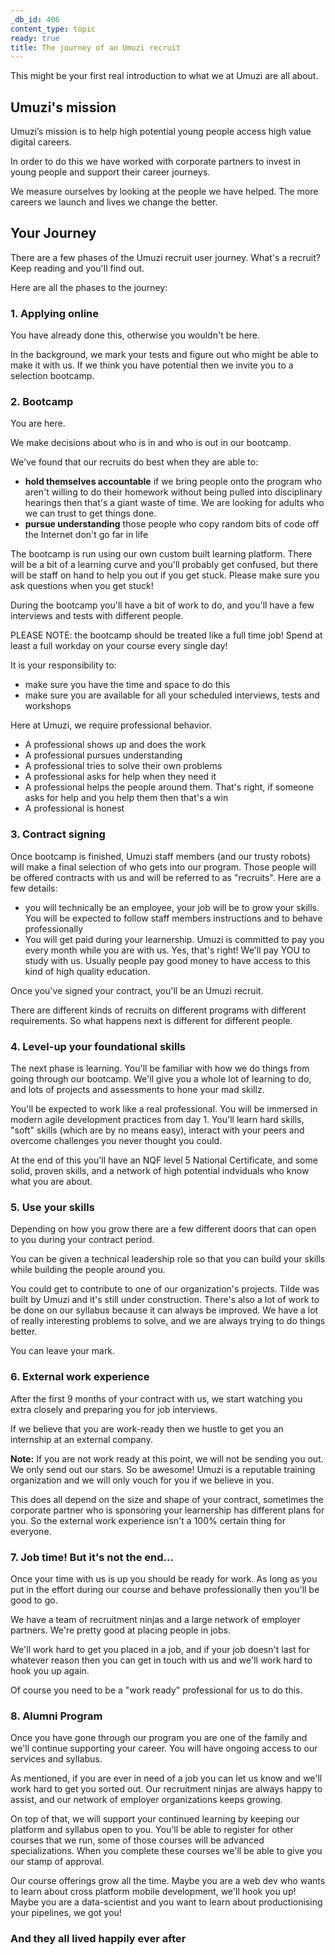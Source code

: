 ```yaml
---
_db_id: 406
content_type: topic
ready: true
title: The journey of an Umuzi recruit
---
```


This might be your first real introduction to what we at Umuzi are all about. 

## Umuzi's mission

Umuzi’s mission is to help high potential young people access high value digital careers.

In order to do this we have worked with corporate partners to invest in young people and support their career journeys.

We measure ourselves by looking at the people we have helped. The more careers we launch and lives we change the better. 

## Your Journey

There are a few phases of the Umuzi recruit user journey. What's a recruit? Keep reading and you'll find out.

Here are all the phases to the journey:

### 1. Applying online

You have already done this, otherwise you wouldn't be here. 

In the background, we mark your tests and figure out who might be able to make it with us. If we think you have potential then we invite you to a selection bootcamp.

### 2. Bootcamp

You are here.

We make decisions about who is in and who is out in our bootcamp.

We've found that our recruits do best when they are able to:

- **hold themselves accountable** if we bring people onto the program who aren't willing to do their homework without being pulled into disciplinary hearings then that's a giant waste of time. We are looking for adults who we can trust to get things done. 
- **pursue understanding** those people who copy random bits of code off the Internet don't go far in life

The bootcamp is run using our own custom built learning platform. There will be a bit of a learning curve and you'll probably get confused, but there will be staff on hand to help you out if you get stuck. Please make sure you ask questions when you get stuck!

During the bootcamp you'll have a bit of work to do, and you'll have a few interviews and tests with different people.

PLEASE NOTE: the bootcamp should be treated like a full time job! Spend at least a full workday on your course every single day!

It is your responsibility to:

- make sure you have the time and space to do this
- make sure you are available for all your scheduled interviews, tests and workshops

Here at Umuzi, we require professional behavior.

- A professional shows up and does the work
- A professional pursues understanding
- A professional tries to solve their own problems
- A professional asks for help when they need it
- A professional helps the people around them. That's right, if someone asks for help and you help them then that's a win
- A professional is honest


### 3. Contract signing

Once bootcamp is finished, Umuzi staff members (and our trusty robots) will make a final selection of who gets into our program. Those people will be offered contracts with us and will be referred to as "recruits". Here are a few details:

- you will technically be an employee, your job will be to grow your skills. You will be expected to follow staff members instructions and to behave professionally
- You will get paid during your learnership. Umuzi is committed to pay you every month while you are with us. Yes, that's right! We'll pay YOU to study with us. Usually people pay good money to have access to this kind of high quality education.

Once you've signed your contract, you'll be an Umuzi recruit.

There are different kinds of recruits on different programs with different requirements. So what happens next is different for different people.

### 4. Level-up your foundational skills

The next phase is learning. You'll be familiar with how we do things from going through our bootcamp. We'll give you a whole lot of learning to do, and lots of projects and assessments to hone your mad skillz.

You'll be expected to work like a real professional. You will be immersed in modern agile development practices from day 1. You'll learn hard skills, "soft" skills (which are by no means easy), interact with your peers and overcome challenges you never thought you could.

At the end of this you'll have an NQF level 5 National Certificate, and some solid, proven skills, and a network of high potential indviduals who know what you are about.

### 5. Use your skills

Depending on how you grow there are a few different doors that can open to you during your contract period.

You can be given a technical leadership role so that you can build your skills while building the people around you.

You could get to contribute to one of our organization's projects. Tilde was built by Umuzi and it's still under construction. There's also a lot of work to be done on our syllabus because it can always be improved. We have a lot of really interesting problems to solve, and we are always trying to do things better. 

You can leave your mark.

### 6. External work experience

After the first 9 months of your contract with us, we start watching you extra closely and preparing you for job interviews. 

If we believe that you are work-ready then we hustle to get you an internship at an external company.

**Note:** If you are not work ready at this point, we will not be sending you out. We only send out our stars. So be awesome! Umuzi is a reputable training organization and we will only vouch for you if we believe in you.

This does all depend on the size and shape of your contract, sometimes the corporate partner who is sponsoring your learnership has different plans for you. So the external work experience isn't a 100% certain thing for everyone.


### 7. Job time! But it's not the end...

Once your time with us is up you should be ready for work. As long as you put in the effort during our course and behave professionally then you'll be good to go.

We have a team of recruitment ninjas and a large network of employer partners. We're pretty good at placing people in jobs.

We'll work hard to get you placed in a job, and if your job doesn't last for whatever reason then you can get in touch with us and we'll work hard to hook you up again.

Of course you need to be a "work ready" professional for us to do this.

### 8. Alumni Program

Once you have gone through our program you are one of the family and we'll continue supporting your career. You will have ongoing access to our services and syllabus.

As mentioned, if you are ever in need of a job you can let us know and we'll work hard to get you sorted out. Our recruitment ninjas are always happy to assist, and our network of employer organizations keeps growing.

On top of that, we will support your continued learning by keeping our platform and syllabus open to you. You'll be able to register for other courses that we run, some of those courses will be advanced specializations. When you complete these courses we'll be able to give you our stamp of approval.

Our course offerings grow all the time. Maybe you are a web dev who wants to learn about cross platform mobile development, we'll hook you up! Maybe you are a data-scientist and you want to learn about productionising your pipelines, we got you!

### And they all lived happily ever after